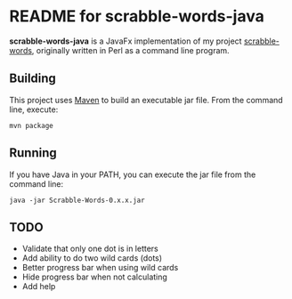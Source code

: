 # README for scrabble-words-java #

**scrabble-words-java** is a JavaFx implementation of my project [scrabble-words](https://github.com/ksnortum/scrabble-words), originally written in Perl as a command line program. 

## Building ##

This project uses [Maven](http://maven.apache.org/) to build an executable jar file.  From the command line, execute:

	mvn package

## Running ##

If you have Java in your PATH, you can execute the jar file from the command line:

	java -jar Scrabble-Words-0.x.x.jar
	
## TODO ##

* Validate that only one dot is in letters
* Add ability to do two wild cards (dots)
* Better progress bar when using wild cards
* Hide progress bar when not calculating
* Add help


